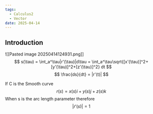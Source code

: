```yaml
---
tags:
  - Calculus2
  - Vector
date: 2025-04-14
---
```

## Introduction 
![[Pasted image 20250414124931.png]]
$$ s(\tau) = \int_a^\tau|r'(\tau)|d\tau = \int_a^\tau\sqrt{[x'(\tau)]^2+[y'(\tau)]^2+[z'(\tau)]^2} dt $$
$$ \frac{ds}{dt} = |r'(t)| $$

If C is the Smooth curve
$$ r(s) = x(s)i+y(s)j+z(s)k $$
When s is the arc length parameter therefore
$$ |r'(s)|=1 $$
